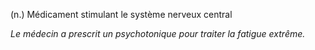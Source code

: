 (n.) Médicament stimulant le système nerveux central

*Le médecin a prescrit un psychotonique pour traiter la fatigue extrême.*